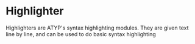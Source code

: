 # Highlighter

Highlighters are ATYP's syntax highlighting modules. They are given text line by line,
and can be used to do basic syntax highlighting

